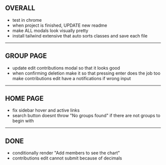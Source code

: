 ## OVERALL

- test in chrome
- when project is finished, UPDATE new readme
- make ALL modals look visually pretty
- install tailwind extensive that auto sorts classes and save each file

---

## GROUP PAGE

- update edit contributions modal so that it looks good
- when confirming deletion make it so that pressing enter does the job too
  make contributions edit have a notifications if wrong input

---

## HOME PAGE

- fix sidebar hover and active links
- search button doesnt throw "No groups found" if there are not groups to begin with

---

## DONE

- conditionally render "Add members to see the chart"
- contributions edit cannot submit because of decimals
